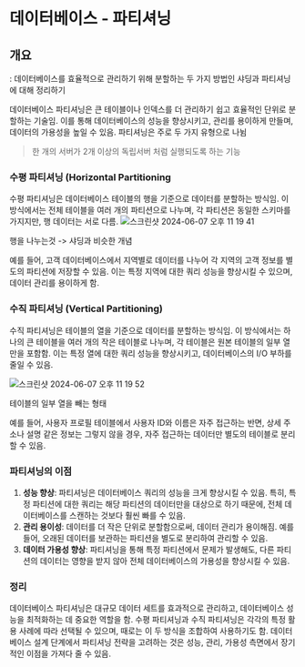 # 데이터베이스 - 파티셔닝
## 개요
: 데이터베이스를 효율적으로 관리하기 위해 분할하는 두 가지 방법인 샤딩과 파티셔닝에 대해 정리하기

데이터베이스 파티셔닝은 큰 테이블이나 인덱스를 더 관리하기 쉽고 효율적인 단위로 분할하는 기술임. 이를 통해 데이터베이스의 성능을 향상시키고, 관리를 용이하게 만들며, 데이터의 가용성을 높일 수 있음. 파티셔닝은 주로 두 가지 유형으로 나뉨

> 한 개의 서버가 2개 이상의 독립서버
> 처럼 실행되도록 하는 기능

### 수평 파티셔닝 (Horizontal Partitioning
수평 파티셔닝은 데이터베이스 테이블의 행을 기준으로 데이터를 분할하는 방식임. 이 방식에서는 전체 테이블을 여러 개의 파티션으로 나누며, 각 파티션은 동일한 스키마를 가지지만, 행 데이터는 서로 다름.
![스크린샷 2024-06-07 오후 11 19 41](https://github.com/5dotseven/cs-basic-study/assets/144773042/a67a547e-06d2-4c90-ab8b-1c8ec0a91502)

행을 나누는것 -> 샤딩과 비슷한 개념

예를 들어, 고객 데이터베이스에서 지역별로 데이터를 나누어 각 지역의 고객 정보를 별도의 파티션에 저장할 수 있음. 이는 특정 지역에 대한 쿼리 성능을 향상시킬 수 있으며, 데이터 관리를 용이하게 함.

### 수직 파티셔닝 (Vertical Partitioning)
수직 파티셔닝은 테이블의 열을 기준으로 데이터를 분할하는 방식임. 이 방식에서는 하나의 큰 테이블을 여러 개의 작은 테이블로 나누며, 각 테이블은 원본 테이블의 일부 열만을 포함함. 이는 특정 열에 대한 쿼리 성능을 향상시키고, 데이터베이스의 I/O 부하를 줄일 수 있음.

![스크린샷 2024-06-07 오후 11 19 52](https://github.com/5dotseven/cs-basic-study/assets/144773042/4bb8c105-e4cd-4e15-939d-842dbbae47e9)

테이블의 일부 열을 빼는 형태

예를 들어, 사용자 프로필 테이블에서 사용자 ID와 이름은 자주 접근하는 반면, 상세 주소나 설명 같은 정보는 그렇지 않을 경우, 자주 접근하는 데이터만 별도의 테이블로 분리할 수 있음.

### 파티셔닝의 이점
1. **성능 향상**: 파티셔닝은 데이터베이스 쿼리의 성능을 크게 향상시킬 수 있음. 특히, 특정 파티션에 대한 쿼리는 해당 파티션의 데이터만을 대상으로 하기 때문에, 전체 데이터베이스를 스캔하는 것보다 훨씬 빠를 수 있음.
2. **관리 용이성**: 데이터를 더 작은 단위로 분할함으로써, 데이터 관리가 용이해짐. 예를 들어, 오래된 데이터를 보관하는 파티션을 별도로 분리하여 관리할 수 있음.
3. **데이터 가용성 향상**: 파티셔닝을 통해 특정 파티션에서 문제가 발생해도, 다른 파티션의 데이터는 영향을 받지 않아 전체 데이터베이스의 가용성을 향상시킬 수 있음.

### 정리
데이터베이스 파티셔닝은 대규모 데이터 세트를 효과적으로 관리하고, 데이터베이스 성능을 최적화하는 데 중요한 역할을 함. 수평 파티셔닝과 수직 파티셔닝은 각각의 특정 활용 사례에 따라 선택될 수 있으며, 때로는 이 두 방식을 조합하여 사용하기도 함. 데이터베이스 설계 단계에서 파티셔닝 전략을 고려하는 것은 성능, 관리, 가용성 측면에서 장기적인 이점을 가져다 줄 수 있음.